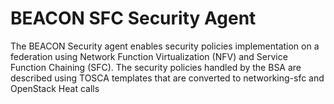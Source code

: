 BEACON SFC Security Agent
=========

The BEACON Security agent enables security policies implementation on a federation using Network Function Virtualization (NFV) and Service Function Chaining (SFC). 
The security policies handled by the BSA are described using TOSCA templates that are converted to networking-sfc and OpenStack Heat calls
